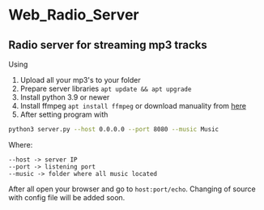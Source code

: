 # Web_Radio_Server
## Radio server for streaming mp3 tracks

Using
1. Upload all your mp3's to your folder
2. Prepare server libraries ```apt update && apt upgrade```
3. Install python 3.9 or newer
4. Install ffmpeg ```apt install ffmpeg``` or download manuality from [here](https://www.ffmpeg.org/)
5. After setting program with
```bash
python3 server.py --host 0.0.0.0 --port 8080 --music Music
```
Where:
```
--host -> server IP
--port -> listening port
--music -> folder where all music located
```
After all open your browser and go to ```host:port/echo```. Changing of source with config file will be added soon.
